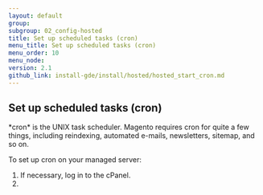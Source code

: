 ```yaml
---
layout: default
group: 
subgroup: 02_config-hosted
title: Set up scheduled tasks (cron)
menu_title: Set up scheduled tasks (cron)
menu_order: 10
menu_node: 
version: 2.1
github_link: install-gde/install/hosted/hosted_start_cron.md
---
```


<h2 id="newbie-db">Set up scheduled tasks (cron)</h2>
*cron* is the UNIX task scheduler. Magento requires cron for quite a few things, including reindexing, automated e-mails, newsletters, sitemap, and so on.

To set up cron on your managed server:

1.	If necessary, log in to the cPanel.
2.	
